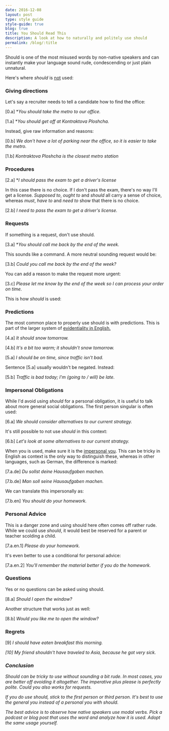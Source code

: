```yaml
---
date: 2016-12-08
layout: post
type: style guide
style-guide: true
blog: true
title: You Should Read This
description: A look at how to naturally and politely use should
permalink: /blog/:title
---
```


Should is one of the most misused words by non-native speakers and can instantly make your language sound rude, condescending or just plain unnatural.

Here's where <i>should</i> is <u>not</u> used:

### Giving directions

Let's say a recruiter needs to tell a candidate how to find the office:

[0.a] *<i>You should take the metro to our office.</i>

[1.a] *<i>You should get off at Kontraktova Ploshcha.</i>

Instead, give raw information and reasons:

[0.b] <i>We don't have a lot of parking near the office, so it is easier to take the metro.</i>

[1.b] <i>Kontraktova Ploshcha is the closest metro station</i>

### Procedures

[2.a] *<i>I should pass the exam to get a driver's license</i>

In this case there is no choice. If I don't pass the exam, there's no way I'll get a license. <i>Supposed to</i>, <i>ought to</i> and <i>should</i> all carry a sense of choice, whereas <i>must</i>, <i>have to</i> and <i>need to</i> show that there is no choice.

[2.b] <i>I need to pass the exam to get a driver's license.</i>

### Requests

If something is a request, don't use should.

[3.a] *<i>You should call me back by the end of the week.</i>

This sounds like a command. A more neutral sounding request would be:

[3.b] <i>Could you call me back by the end of the week?</i>

You can add a reason to make the request more urgent:

[3.c] <i>Please let me know by the end of the week so I can process your order on time.</i>

This is how <i>should</i> is used:

### Predictions

The most common place to properly use should is with predictions. This is part of the larger system of  <a href="http://derek.com.ua/lessons/modal-probability" target="_blank">evidentiality in English.</a>

[4.a] <i>It should snow tomorrow.</i>

[4.b] <i>It's a bit too warm; it shouldn't snow tomorrow.</i>

[5.a] <i>I should be on time, since traffic isn't bad.</i>

Sentence [5.a] usually wouldn't be negated. Instead:

[5.b] <i>Traffic is bad today; I'm (going to / will) be late.</i>

### Impersonal Obligations

While I'd avoid using <i>should</i> for a personal obligation, it is useful to talk about more general social obligations. The first person singular is often used:

[6.a] <i>We should consider alternatives to our current strategy.</i>

It's still possible to not use <i>should</i> in this context:

[6.b] <i>Let's look at some alternatives to our current strategy.</i>

When you is used, make sure it is the <a href="https://en.wikipedia.org/wiki/Generic_you" target="_blank">impersonal you</a>. This can be tricky in English as context is the only way to distinguish these, whereas in other languages, such as German, the difference is marked:

[7.a.de] <i>Du sollst deine Hausaufgaben machen.</i>

[7.b.de] <i>Man soll seine Hausaufgaben machen.</i>

We can translate this impersonally as:

[7.b.en] <i>You should do your homework.</i>

### Personal Advice

This is a danger zone and using should here often comes off rather rude. While we could use <i>should</i>, it would best be reserved for a parent or teacher scolding a child.

[7.a.en.1] <i>Please do your homework.</i>

It's even better to use a conditional for personal advice:

[7.a.en.2] <i>You'll remember the material better if you do the homework.</i>

### Questions

Yes or no questions can be asked using should.

[8.a] <i>Should I open the window?</i>

Another structure that works just as well:

[8.b] <i>Would you like me to open the window?</i>

### Regrets

[9] <i>I should have eaten breakfast this morning.<i>

[10] <i>My friend shouldn't have traveled to Asia, because he got very sick.</i>

### Conclusion

<i>Should</i> can be tricky to use without sounding a bit rude. In most cases, you are better off avoiding it altogether. The imperative plus please is perfectly polite. <i>Could you</i> also works for requests.

If you do use should, stick to the first person or third person. It's best to use the general you instead of a personal you with should.

The best advice is to observe how native speakers use modal verbs. Pick a podcast or blog post that uses the word and analyze how it is used. Adopt the same usage yourself.
